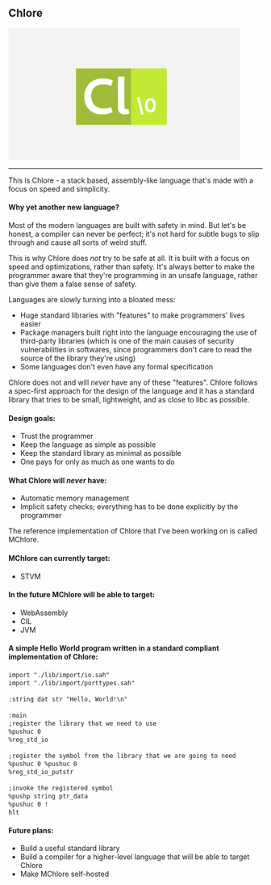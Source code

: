Chlore
----

![Chlore logo](./chlore-logo-github-pages.png)

----
This is Chlore - a stack based, assembly-like language that's made with a focus on speed and simplicity.

#### Why yet another new language? ####
Most of the modern languages are built with safety in mind. But let's be honest, a compiler can never be perfect; it's not hard for subtle bugs to slip through and cause all sorts of weird stuff.

This is why Chlore does *not* try to be safe at all. It is built with a focus on speed and optimizations, rather than safety. It's always better to make the programmer aware that they're programming in an unsafe language, rather than give them a false sense of safety.

Languages are slowly turning into a bloated mess:
- Huge standard libraries with "features" to make programmers' lives easier
- Package managers built right into the language encouraging the use of third-party libraries (which is one of the main causes of security vulnerabilities in softwares, since programmers don't care to read the source of the library they're using)
- Some languages don't even have any formal specification

Chlore does not and will *never* have any of these "features". Chlore follows a spec-first approach for the design of the language and it has a standard library that tries to be small, lightweight, and as close to libc as possible.

#### Design goals: ####
- Trust the programmer
- Keep the language as simple as possible
- Keep the standard library as minimal as possible
- One pays for only as much as one wants to do

#### What Chlore will *never* have: ####
- Automatic memory management
- Implicit safety checks; everything has to be done explicitly by the programmer

The reference implementation of Chlore that I've been working on is called MChlore.

#### MChlore can currently target: ####
- STVM

#### In the future MChlore will be able to target: ####
- WebAssembly
- CIL
- JVM

#### A simple Hello World program written in a standard compliant implementation of Chlore: ####

````
import "./lib/import/io.sah"
import "./lib/import/porttypes.sah"

:string dat str "Hello, World!\n"

:main
;register the library that we need to use
%pushuc 0
%reg_std_io

;register the symbol from the library that we are going to need
%pushuc 0 %pushuc 0
%reg_std_io_putstr

;invoke the registered symbol
%pushp string ptr_data
%pushuc 0 !
hlt
````

#### Future plans: ####
- Build a useful standard library
- Build a compiler for a higher-level language that will be able to target Chlore
- Make MChlore self-hosted
